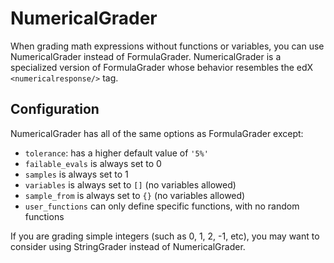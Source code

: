 # NumericalGrader

When grading math expressions without functions or variables, you can use NumericalGrader instead of FormulaGrader. NumericalGrader is a specialized version of FormulaGrader whose behavior resembles the edX `<numericalresponse/>` tag.

## Configuration

NumericalGrader has all of the same options as FormulaGrader except:

* `tolerance`: has a higher default value of `'5%'`
* `failable_evals` is always set to 0
* `samples` is always set to 1
* `variables` is always set to `[]` (no variables allowed)
* `sample_from` is always set to `{}` (no variables allowed)
* `user_functions` can only define specific functions, with no random functions

If you are grading simple integers (such as 0, 1, 2, -1, etc), you may want to consider using StringGrader instead of NumericalGrader.

